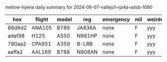 mellow-hyena daily summary for 2024-06-07-vallejo1-rpi4a-adsb-1090

|hex|flight|model|reg|emergency|mil|weirdo|
|--|--|--|--|--|--|--|
|86d9d2|ANA105|B789|JA836A|none|F|yyy|
|adaf98|H125|AS50|N981HP|none|F|yyy|
|780aa2|CPA851|A359|B-LRB|none|F|yyy|
|aaffa2|AAL169|B788|N808AN|none|F|yyy|
